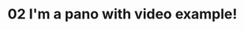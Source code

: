 ---
title: 02 I'm a pano with video example!
description: "I'm a description!"
pano_id: panotest3
media: 
     url: https://drive.google.com/file/d/1652xs7fYeYp6yriKzMN6B5Cqp7mKbDAx/preview
     screensize: 0.75 # for screensize, 0.5 is small, 0.75 is medium, 1.2 is large
     yaw: 1.54 #These two numbers determine the position of the video or image. 
     pitch: 0
---